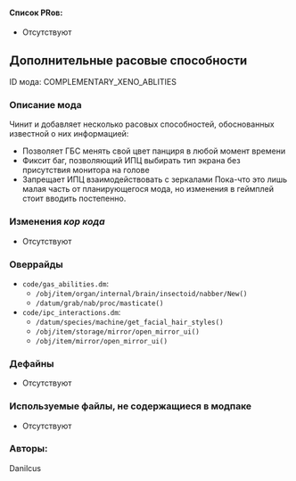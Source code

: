 
#### Список PRов:

- Отсутствуют
<!--
  Ссылки на PRы, связанные с модом:
  - Создание
  - Большие изменения
-->

<!-- Название мода. Не важно на русском или на английском. -->
## Дополнительные расовые способности

ID мода: COMPLEMENTARY_XENO_ABLITIES
<!--
  Название модпака прописными буквами, СОЕДИНЁННЫМИ_ПОДЧЁРКИВАНИЕМ,
  которое ты будешь использовать для обозначения файлов.
-->

### Описание мода

Чинит и добавляет несколько расовых способностей, обоснованных известной о них информацией:
- Позволяет ГБС менять свой цвет панциря в любой момент времени
- Фиксит баг, позволяющий ИПЦ выбирать тип экрана без присутствия монитора на голове
- Запрещает ИПЦ взаимодействовать с зеркалами
Пока-что это лишь малая часть от планирующегося мода, но изменения в геймплей стоит вводить постепенно.
<!--
  Что он делает, что добавляет: что, куда, зачем и почему - всё здесь.
  А также любая полезная информация.
-->

### Изменения *кор кода*

- Отсутствуют
<!--
  Если вы редактировали какие-либо процедуры или переменные в кор коде,
  они должны быть указаны здесь.
  Нужно указать и файл, и процедуры/переменные.

  Изменений нет - напиши "Отсутствуют"
-->

### Оверрайды

- `code/gas_abilities.dm`:
  - `/obj/item/organ/internal/brain/insectoid/nabber/New()`
  - `/datum/grab/nab/proc/masticate()`
- `code/ipc_interactions.dm`:
  - `/datum/species/machine/get_facial_hair_styles()`
  - `/obj/item/storage/mirror/open_mirror_ui()`
  - `/obj/item/mirror/open_mirror_ui()`
<!--
  Если ты добавлял новый модульный оверрайд, его нужно указать здесь.
  Здесь указываются оверрайды в твоём моде и папке `_master_files`

  Изменений нет - напиши "Отсутствуют"
-->

### Дефайны

- Отсутствуют
<!--
  Если требовалось добавить какие-либо дефайны, укажи файлы,
  в которые ты их добавил, а также перечисли имена.
  И то же самое, если ты используешь дефайны, определённые другим модом.

  Не используешь - напиши "Отсутствуют"
-->

### Используемые файлы, не содержащиеся в модпаке

- Отсутствуют
<!--
  Будь то немодульный файл или модульный файл, который не содержится в папке,
  принадлежащей этому конкретному моду, он должен быть упомянут здесь.
  Хорошими примерами являются иконки или звуки, которые используются одновременно
  несколькими модулями, или что-либо подобное.
-->

### Авторы:

Danilcus
<!--
  Здесь находится твой никнейм
  Если работал совместно - никнеймы тех, кто помогал.
  В случае порта чего-либо должна быть ссылка на источник.
-->
